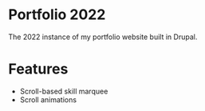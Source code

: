 # Portfolio 2022

The 2022 instance of my portfolio website built in Drupal. 

# Features

- Scroll-based skill marquee
- Scroll animations
